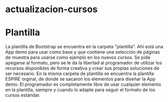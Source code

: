 # actualizacion-cursos

# Plantilla
La plantilla de Bootstrap se encuentra en la carpeta "plantilla". Ahí está una App demo para usar como base y que contiene una selección de páginas de muestra para usarse como ejemplo en los nuevos cursos. Se pide apegarse al formato, pero se le da la libertad al programador de utilizar los recursos disponibles de forma creativa y crear sus propias soluciones de ser necesario.
En la misma carpeta de plantilla se encuentra la plantilla ESPIRE orginal, de donde se sacaron los elementos para diseñar la App demo. El programador es completamente libre de usar cualquier elemento en la plantilla, siempre y cuando lo adapte para seguir el formato de los cursos estándar.
